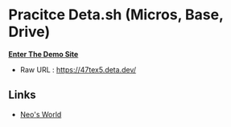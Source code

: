 # Pracitce Deta.sh (Micros, Base, Drive)

__[Enter The Demo Site](https://neos21-practice-deta.deta.dev/)__

- Raw URL : <https://47tex5.deta.dev/>


## Links

- [Neo's World](https://neos21.net/)
